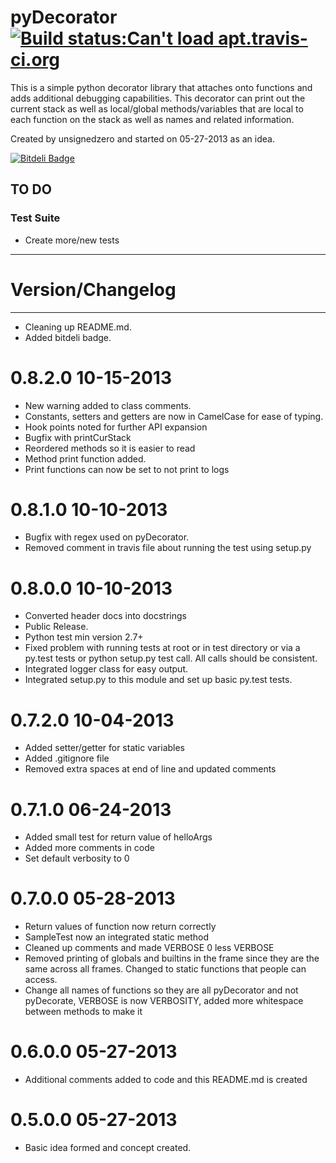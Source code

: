 # pyDecorator [![Build status:Can't load apt.travis-ci.org](https://api.travis-ci.org/unsignedzero/pydecorator.png)](https://travis-ci.org/unsignedzero/pydecorator)

This is a simple python decorator library that attaches onto functions and
adds additional debugging capabilities. This
decorator can print out the current stack as well as local/global
methods/variables that are local to each function on the stack as well
as names and related information.

Created by unsignedzero and started on 05-27-2013 as an idea.

[![Bitdeli Badge](https://d2weczhvl823v0.cloudfront.net/unsignedzero/pydecorator/trend.png)](https://bitdeli.com/free "Bitdeli Badge")

## TO DO #
### Test Suite #
* Create more/new tests

* * * *

# Version/Changelog #

* * * *

* Cleaning up README.md.
* Added bitdeli badge.

# 0.8.2.0 10-15-2013 #
* New warning added to class comments.
* Constants, setters and getters are now in CamelCase for ease of typing.
* Hook points noted for further API expansion
* Bugfix with printCurStack
* Reordered methods so it is easier to read
* Method print function added.
* Print functions can now be set to not print to logs

# 0.8.1.0 10-10-2013 #
* Bugfix with regex used on pyDecorator.
* Removed comment in travis file about running the test using setup.py

# 0.8.0.0 10-10-2013 #
* Converted header docs into docstrings
* Public Release.
* Python test min version 2.7+
* Fixed problem with running tests at root or in test directory or via
  a py.test tests or python setup.py test call. All calls should be consistent.
* Integrated logger class for easy output.
* Integrated setup.py to this module and set up basic py.test tests.

# 0.7.2.0 10-04-2013 #
* Added setter/getter for static variables
* Added .gitignore file
* Removed extra spaces at end of line and updated comments

# 0.7.1.0 06-24-2013 #
* Added small test for return value of helloArgs
* Added more comments in code
* Set default verbosity to 0

# 0.7.0.0 05-28-2013 #
* Return values of function now return correctly
* SampleTest now an integrated static method
* Cleaned up comments and made VERBOSE 0 less VERBOSE
* Removed printing of globals and builtins in the frame since they are the
  same across all frames. Changed to static functions that people can access.
* Change all names of functions so they are all pyDecorator and not pyDecorate,
  VERBOSE is now VERBOSITY, added more whitespace between methods to make it

# 0.6.0.0 05-27-2013 #
* Additional comments added to code and this README.md is created

# 0.5.0.0 05-27-2013 #
* Basic idea formed and concept created.
